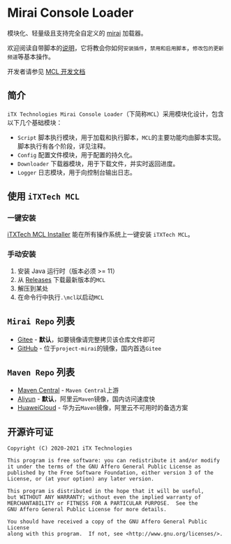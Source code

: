 # Mirai Console Loader

模块化、轻量级且支持完全自定义的 [mirai](https://github.com/mamoe/mirai) 加载器。

欢迎阅读自带脚本的[说明](scripts/README.md)，它将教会你如何`安装插件`，`禁用和启用脚本`，`修改包的更新频道`等基本操作。

开发者请参见 [MCL 开发文档](docs/README.md)

## 简介

`iTX Technologies Mirai Console Loader`（下简称`MCL`）采用模块化设计，包含以下几个基础模块：

* `Script` 脚本执行模块，用于加载和执行脚本，`MCL`的主要功能均由脚本实现。脚本执行有各个阶段，详见注释。
* `Config` 配置文件模块，用于配置的持久化。
* `Downloader` 下载器模块，用于下载文件，并实时返回进度。
* `Logger` 日志模块，用于向控制台输出日志。

## 使用 `iTXTech MCL`

### 一键安装

[iTXTech MCL Installer](https://github.com/iTXTech/mcl-installer) 能在所有操作系统上一键安装 `iTXTech MCL`。

### 手动安装

1. 安装 Java 运行时（版本必须 >= 11）
1. 从 [Releases](https://github.com/iTXTech/mirai-console-loader/releases) 下载最新版本的`MCL`
1. 解压到某处
1. 在命令行中执行`.\mcl`以启动`MCL`

## `Mirai Repo` 列表

* [Gitee](https://gitee.com/peratx/mirai-repo) - **默认**，如要镜像请完整拷贝该仓库文件即可
* [GitHub](https://github.com/project-mirai/mirai-repo-mirror) - 位于`project-mirai`的镜像，国内首选`Gitee`

## `Maven Repo` 列表

* [Maven Central](https://repo1.maven.org/maven2/) - `Maven Central`上游
* [Aliyun](https://maven.aliyun.com/repository/public) - **默认**，阿里云`Maven`镜像，国内访问速度快
* [HuaweiCloud](https://mirrors.huaweicloud.com/repository/maven) - 华为云`Maven`镜像，阿里云不可用时的备选方案

## 开源许可证

    Copyright (C) 2020-2021 iTX Technologies

    This program is free software: you can redistribute it and/or modify
    it under the terms of the GNU Affero General Public License as
    published by the Free Software Foundation, either version 3 of the
    License, or (at your option) any later version.

    This program is distributed in the hope that it will be useful,
    but WITHOUT ANY WARRANTY; without even the implied warranty of
    MERCHANTABILITY or FITNESS FOR A PARTICULAR PURPOSE.  See the
    GNU Affero General Public License for more details.

    You should have received a copy of the GNU Affero General Public License
    along with this program.  If not, see <http://www.gnu.org/licenses/>.
